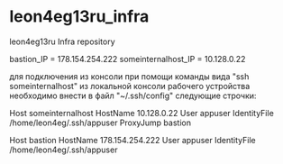 # leon4eg13ru_infra
leon4eg13ru Infra repository

bastion_IP = 178.154.254.222
someinternalhost_IP = 10.128.0.22

для подключения из консоли при помощи команды вида "ssh someinternalhost" из
локальной консоли рабочего устройства необходимо внести в файл "~/.ssh/config"
следующие строчки:

Host someinternalhost
        HostName 10.128.0.22
        User appuser
        IdentityFile /home/leon4eg/.ssh/appuser
        ProxyJump bastion

Host bastion
        HostName 178.154.254.222
        User appuser
        IdentityFile /home/leon4eg/.ssh/appuser
